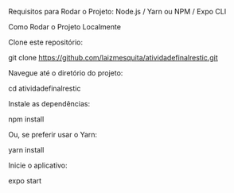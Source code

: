 
Requisitos para Rodar o Projeto: Node.js / Yarn ou NPM / Expo CLI


Como Rodar o Projeto Localmente


Clone este repositório:

git clone https://github.com/laizmesquita/atividadefinalrestic.git

Navegue até o diretório do projeto:

cd atividadefinalrestic

Instale as dependências:

npm install

Ou, se preferir usar o Yarn:

yarn install

Inicie o aplicativo:

expo start
